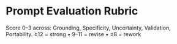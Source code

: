 # Prompt Evaluation Rubric
Score 0–3 across: Grounding, Specificity, Uncertainty, Validation, Portability.
≥12 = strong • 9–11 = revise • ≤8 = rework
